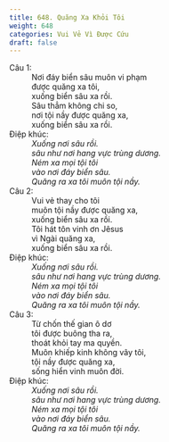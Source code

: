 ```yaml
---
title: 648. Quăng Xa Khỏi Tôi
weight: 648
categories: Vui Vẻ Vì Được Cứu
draft: false
---
```

<dl><dt>Câu 1:</dt><dd data-verse="1">Nơi đáy biển sâu muôn vi phạm <br/>được quăng xa tôi, <br/>xuống biển sâu xa rồi. <br/>Sâu thẳm không chi so, <br/>nơi tội nầy được quăng xa, <br/>xuống biển sâu xa rồi. </dd><dt>Điệp khúc:</dt><dd data-chorus="1"><em>Xuống nơi sâu rồi. <br/>sâu như nơi hang vực trùng dương. <br/>Ném xa mọi tội tôi <br/>vào nơi đáy biển sâu. <br/>Quăng ra xa tôi muôn tội nầy. </em></dd><dt>Câu 2:</dt><dd data-verse="2">Vui vẻ thay cho tôi <br/>muôn tội nầy được quăng xa, <br/>xuống biển sâu xa rồi. <br/>Tôi hát tôn vinh ơn Jêsus <br/>vì Ngài quăng xa, <br/>xuống biển sâu xa rồi. </dd><dt>Điệp khúc:</dt><dd data-chorus="1"><em>Xuống nơi sâu rồi. <br/>sâu như nơi hang vực trùng dương. <br/>Ném xa mọi tội tôi <br/>vào nơi đáy biển sâu. <br/>Quăng ra xa tôi muôn tội nầy. </em></dd><dt>Câu 3:</dt><dd data-verse="3">Từ chốn thế gian ô dơ <br/>tôi được buông tha ra, <br/>thoát khỏi tay ma quyền. <br/>Muôn khiếp kinh không vây tôi, <br/>tội nầy được quăng xa, <br/>sống hiển vinh muôn đời. </dd><dt>Điệp khúc:</dt><dd data-chorus="1"><em>Xuống nơi sâu rồi. <br/>sâu như nơi hang vực trùng dương. <br/>Ném xa mọi tội tôi <br/>vào nơi đáy biển sâu. <br/>Quăng ra xa tôi muôn tội nầy. </em></dd></dl>